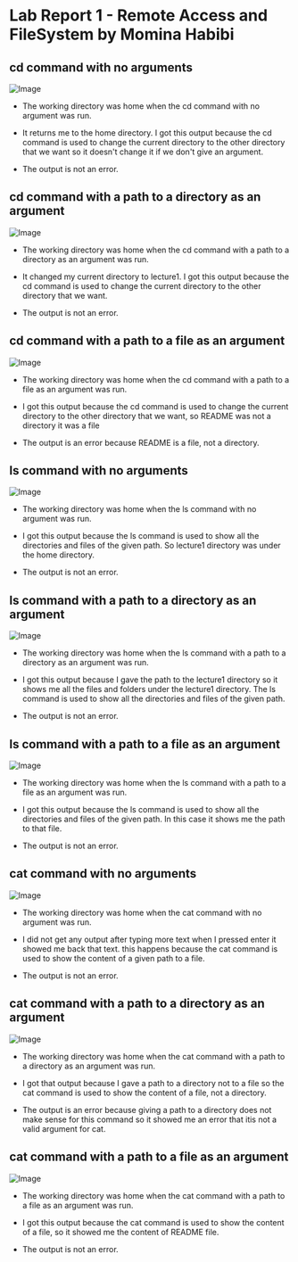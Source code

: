 # Lab Report 1 - Remote Access and FileSystem by Momina Habibi


## cd command with no arguments
![Image](cdwnoarg.png)

* The working directory was home when the cd command with no argument was run.

* It returns me to the home directory. I got this output because the cd command is used to change the current directory to the other directory that we want so it doesn't change it if we don't give an argument.

* The output is not an error. 



## cd command with a path to a directory as an argument
![Image](cdwdir.png)

* The working directory was home when the cd command with a path to a directory as an argument was run.

* It changed my current directory to lecture1. I got this output because the cd command is used to change the current directory to the other directory that we want.

* The output is not an error. 


## cd command with a path to a file as an argument
![Image](cdwfile.png)

* The working directory was home when the cd command with a path to a file as an argument was run.

* I got this output because the cd command is used to change the current directory to the other directory that we want, so README was not a directory it was a file

* The output is an error because README is a file, not a directory.



## ls command with no arguments
![Image](lswnoarg.png)

* The working directory was home when the ls command with no argument was run.

* I got this output because the ls command is used to show all the directories and files of the given path. So lecture1 directory was under the home directory.

* The output is not an error. 



## ls command with a path to a directory as an argument
![Image](lswdir.png)

* The working directory was home when the ls command with a path to a directory as an argument was run.

* I got this output because I gave the path to the lecture1 directory so it shows me all the files and folders under the lecture1 directory. The ls command is used to show all the directories and files of the given path.

* The output is not an error.



## ls command with a path to a file as an argument
![Image](lswfile.png)

* The working directory was home when the ls command with a path to a file as an argument was run.

* I got this output because the ls command is used to show all the directories and files of the given path. In this case it shows me the path to that file. 

* The output is not an error.




## cat command with no arguments
![Image](catwnoarg.png)

* The working directory was home when the cat command with no argument was run.

* I did not get any output after typing more text when I pressed enter it showed me back that text. this happens because the cat command is used to show the content of a given path to a file.

* The output is not an error. 



## cat command with a path to a directory as an argument
![Image](catwdir.png)

* The working directory was home when the cat command with a path to a directory as an argument was run.

* I got that output because I gave a path to a directory not to a file so the cat command is used to show the content of a file, not a directory.

* The output is an error because giving a path to a directory does not make sense for this command so it showed me an error that itis not a valid argument for cat.

  


## cat command with a path to a file as an argument
![Image](catwfile.png)

* The working directory was home when the cat command with a path to a file as an argument was run.

* I got this output because the cat command is used to show the content of a file, so it showed me the content of README file. 

* The output is not an error.

